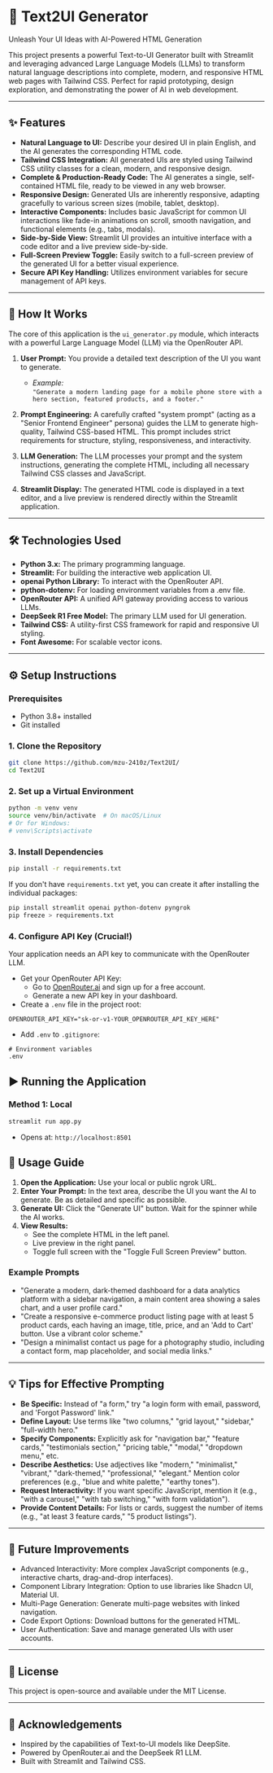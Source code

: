 # 🧠 Text2UI Generator

Unleash Your UI Ideas with AI-Powered HTML Generation

This project presents a powerful Text-to-UI Generator built with Streamlit and leveraging advanced Large Language Models (LLMs) to transform natural language descriptions into complete, modern, and responsive HTML web pages with Tailwind CSS. Perfect for rapid prototyping, design exploration, and demonstrating the power of AI in web development.

---

## ✨ Features

- **Natural Language to UI:** Describe your desired UI in plain English, and the AI generates the corresponding HTML code.
- **Tailwind CSS Integration:** All generated UIs are styled using Tailwind CSS utility classes for a clean, modern, and responsive design.
- **Complete & Production-Ready Code:** The AI generates a single, self-contained HTML file, ready to be viewed in any web browser.
- **Responsive Design:** Generated UIs are inherently responsive, adapting gracefully to various screen sizes (mobile, tablet, desktop).
- **Interactive Components:** Includes basic JavaScript for common UI interactions like fade-in animations on scroll, smooth navigation, and functional elements (e.g., tabs, modals).
- **Side-by-Side View:** Streamlit UI provides an intuitive interface with a code editor and a live preview side-by-side.
- **Full-Screen Preview Toggle:** Easily switch to a full-screen preview of the generated UI for a better visual experience.
- **Secure API Key Handling:** Utilizes environment variables for secure management of API keys.

---

## 🚀 How It Works

The core of this application is the `ui_generator.py` module, which interacts with a powerful Large Language Model (LLM) via the OpenRouter API.

1. **User Prompt:** You provide a detailed text description of the UI you want to generate.
   - _Example:_  
     `"Generate a modern landing page for a mobile phone store with a hero section, featured products, and a footer."`

2. **Prompt Engineering:** A carefully crafted "system prompt" (acting as a "Senior Frontend Engineer" persona) guides the LLM to generate high-quality, Tailwind CSS-based HTML. This prompt includes strict requirements for structure, styling, responsiveness, and interactivity.

3. **LLM Generation:** The LLM processes your prompt and the system instructions, generating the complete HTML, including all necessary Tailwind CSS classes and JavaScript.

4. **Streamlit Display:** The generated HTML code is displayed in a text editor, and a live preview is rendered directly within the Streamlit application.

---

## 🛠️ Technologies Used

- **Python 3.x:** The primary programming language.
- **Streamlit:** For building the interactive web application UI.
- **openai Python Library:** To interact with the OpenRouter API.
- **python-dotenv:** For loading environment variables from a .env file.
- **OpenRouter API:** A unified API gateway providing access to various LLMs.
- **DeepSeek R1 Free Model:** The primary LLM used for UI generation.
- **Tailwind CSS:** A utility-first CSS framework for rapid and responsive UI styling.
- **Font Awesome:** For scalable vector icons.

---

## ⚙️ Setup Instructions

### Prerequisites

- Python 3.8+ installed
- Git installed

### 1. Clone the Repository

```sh
git clone https://github.com/mzu-2410z/Text2UI/
cd Text2UI
```

### 2. Set up a Virtual Environment

```sh
python -m venv venv
source venv/bin/activate  # On macOS/Linux
# Or for Windows:
# venv\Scripts\activate
```

### 3. Install Dependencies

```sh
pip install -r requirements.txt
```
If you don't have `requirements.txt` yet, you can create it after installing the individual packages:

```sh
pip install streamlit openai python-dotenv pyngrok
pip freeze > requirements.txt
```

### 4. Configure API Key (Crucial!)

Your application needs an API key to communicate with the OpenRouter LLM.

- Get your OpenRouter API Key:
  - Go to [OpenRouter.ai](https://openrouter.ai/) and sign up for a free account.
  - Generate a new API key in your dashboard.
- Create a `.env` file in the project root:

```
OPENROUTER_API_KEY="sk-or-v1-YOUR_OPENROUTER_API_KEY_HERE"
```

- Add `.env` to `.gitignore`:

```
# Environment variables
.env
```

## ▶️ Running the Application

### Method 1: Local

```sh
streamlit run app.py
```

- Opens at: `http://localhost:8501`

## 📝 Usage Guide

1. **Open the Application:** Use your local or public ngrok URL.
2. **Enter Your Prompt:** In the text area, describe the UI you want the AI to generate. Be as detailed and specific as possible.
3. **Generate UI:** Click the "Generate UI" button. Wait for the spinner while the AI works.
4. **View Results:**  
    - See the complete HTML in the left panel.
    - Live preview in the right panel.
    - Toggle full screen with the "Toggle Full Screen Preview" button.

### Example Prompts

- "Generate a modern, dark-themed dashboard for a data analytics platform with a sidebar navigation, a main content area showing a sales chart, and a user profile card."
- "Create a responsive e-commerce product listing page with at least 5 product cards, each having an image, title, price, and an 'Add to Cart' button. Use a vibrant color scheme."
- "Design a minimalist contact us page for a photography studio, including a contact form, map placeholder, and social media links."

---

## 💡 Tips for Effective Prompting

- **Be Specific:** Instead of "a form," try "a login form with email, password, and 'Forgot Password' link."
- **Define Layout:** Use terms like "two columns," "grid layout," "sidebar," "full-width hero."
- **Specify Components:** Explicitly ask for "navigation bar," "feature cards," "testimonials section," "pricing table," "modal," "dropdown menu," etc.
- **Describe Aesthetics:** Use adjectives like "modern," "minimalist," "vibrant," "dark-themed," "professional," "elegant." Mention color preferences (e.g., "blue and white palette," "earthy tones").
- **Request Interactivity:** If you want specific JavaScript, mention it (e.g., "with a carousel," "with tab switching," "with form validation").
- **Provide Content Details:** For lists or cards, suggest the number of items (e.g., "at least 3 feature cards," "5 product listings").

---

## 🔮 Future Improvements

- Advanced Interactivity: More complex JavaScript components (e.g., interactive charts, drag-and-drop interfaces).
- Component Library Integration: Option to use libraries like Shadcn UI, Material UI.
- Multi-Page Generation: Generate multi-page websites with linked navigation.
- Code Export Options: Download buttons for the generated HTML.
- User Authentication: Save and manage generated UIs with user accounts.

---

## 📄 License

This project is open-source and available under the MIT License.

---

## 🙏 Acknowledgements

- Inspired by the capabilities of Text-to-UI models like DeepSite.
- Powered by OpenRouter.ai and the DeepSeek R1 LLM.
- Built with Streamlit and Tailwind CSS.
